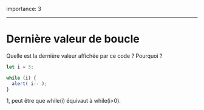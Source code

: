 importance: 3

---

# Dernière valeur de boucle

Quelle est la dernière valeur affichée par ce code ? Pourquoi ?

```js
let i = 3;

while (i) {
  alert( i-- );
}
```
1, peut être que while(i) équivaut à while(i>0).